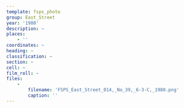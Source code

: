 ```yaml
---
template: fsps_photo
group: East_Street
year: '1980'
description: ~
places:
    - ''
coordinates: ~
heading: ~
classification: ~
section: ~
cell: ~
film_roll: ~
files:
    -
        filename: 'FSPS_East_Street_014,_No_39,_6-3-C,_1980.png'
        caption: ''
---
```

